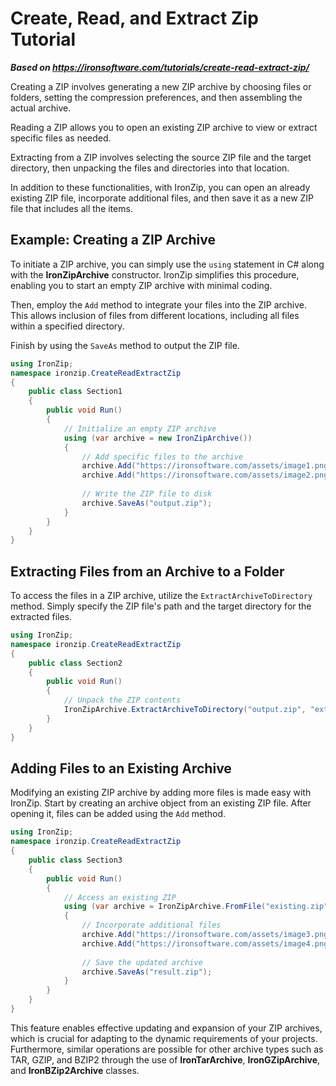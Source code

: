 # Create, Read, and Extract Zip Tutorial

***Based on <https://ironsoftware.com/tutorials/create-read-extract-zip/>***


Creating a ZIP involves generating a new ZIP archive by choosing files or folders, setting the compression preferences, and then assembling the actual archive.

Reading a ZIP allows you to open an existing ZIP archive to view or extract specific files as needed.

Extracting from a ZIP involves selecting the source ZIP file and the target directory, then unpacking the files and directories into that location.

In addition to these functionalities, with IronZip, you can open an already existing ZIP file, incorporate additional files, and then save it as a new ZIP file that includes all the items.

## Example: Creating a ZIP Archive

To initiate a ZIP archive, you can simply use the `using` statement in C# along with the **IronZipArchive** constructor. IronZip simplifies this procedure, enabling you to start an empty ZIP archive with minimal coding.

Then, employ the `Add` method to integrate your files into the ZIP archive. This allows inclusion of files from different locations, including all files within a specified directory.

Finish by using the `SaveAs` method to output the ZIP file.

```cs
using IronZip;
namespace ironzip.CreateReadExtractZip
{
    public class Section1
    {
        public void Run()
        {
            // Initialize an empty ZIP archive
            using (var archive = new IronZipArchive())
            {
                // Add specific files to the archive
                archive.Add("https://ironsoftware.com/assets/image1.png");
                archive.Add("https://ironsoftware.com/assets/image2.png");
            
                // Write the ZIP file to disk
                archive.SaveAs("output.zip");
            }
        }
    }
}
```

## Extracting Files from an Archive to a Folder

To access the files in a ZIP archive, utilize the `ExtractArchiveToDirectory` method. Simply specify the ZIP file's path and the target directory for the extracted files.

```cs
using IronZip;
namespace ironzip.CreateReadExtractZip
{
    public class Section2
    {
        public void Run()
        {
            // Unpack the ZIP contents
            IronZipArchive.ExtractArchiveToDirectory("output.zip", "extracted");
        }
    }
}
```

## Adding Files to an Existing Archive

Modifying an existing ZIP archive by adding more files is made easy with IronZip. Start by creating an archive object from an existing ZIP file. After opening it, files can be added using the `Add` method.

```cs
using IronZip;
namespace ironzip.CreateReadExtractZip
{
    public class Section3
    {
        public void Run()
        {
            // Access an existing ZIP
            using (var archive = IronZipArchive.FromFile("existing.zip"))
            {
                // Incorporate additional files
                archive.Add("https://ironsoftware.com/assets/image3.png");
                archive.Add("https://ironsoftware.com/assets/image4.png");
            
                // Save the updated archive
                archive.SaveAs("result.zip");
            }
        }
    }
}
```

This feature enables effective updating and expansion of your ZIP archives, which is crucial for adapting to the dynamic requirements of your projects. Furthermore, similar operations are possible for other archive types such as TAR, GZIP, and BZIP2 through the use of **IronTarArchive**, **IronGZipArchive**, and **IronBZip2Archive** classes.
